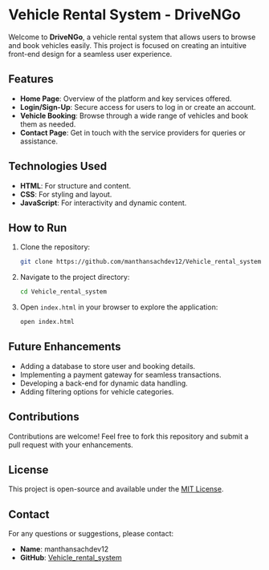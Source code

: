 # Vehicle Rental System - DriveNGo

Welcome to **DriveNGo**, a vehicle rental system that allows users to browse and book vehicles easily. This project is focused on creating an intuitive front-end design for a seamless user experience.

## Features

- **Home Page**: Overview of the platform and key services offered.
- **Login/Sign-Up**: Secure access for users to log in or create an account.
- **Vehicle Booking**: Browse through a wide range of vehicles and book them as needed.
- **Contact Page**: Get in touch with the service providers for queries or assistance.

## Technologies Used

- **HTML**: For structure and content.
- **CSS**: For styling and layout.
- **JavaScript**: For interactivity and dynamic content.

## How to Run

1. Clone the repository:
   ```bash
   git clone https://github.com/manthansachdev12/Vehicle_rental_system.git
   ```
2. Navigate to the project directory:
   ```bash
   cd Vehicle_rental_system
   ```
3. Open `index.html` in your browser to explore the application:
   ```bash
   open index.html
   ```

## Future Enhancements

- Adding a database to store user and booking details.
- Implementing a payment gateway for seamless transactions.
- Developing a back-end for dynamic data handling.
- Adding filtering options for vehicle categories.

## Contributions

Contributions are welcome! Feel free to fork this repository and submit a pull request with your enhancements.

## License

This project is open-source and available under the [MIT License](LICENSE).

## Contact

For any questions or suggestions, please contact:
- **Name**: manthansachdev12
- **GitHub**: [Vehicle_rental_system](https://github.com/manthansachdev12/Vehicle_rental_system)
